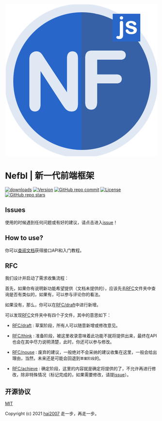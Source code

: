 <p align='center'>
    <a href='https://nefbl.github.io/api' target='_blank'>
        <img src='./logo.png'>
    </a>
</p>

# Nefbl | 新一代前端框架

<p>
  <a href="https://hai2007.gitee.io/npm-downloads?interval=7&packages=nefbl"><img src="https://img.shields.io/npm/dm/nefbl.svg" alt="downloads"></a>
  <a href="https://www.npmjs.com/package/nefbl"><img src="https://img.shields.io/npm/v/nefbl.svg" alt="Version"></a>
  <a href="https://github.com/nefbl/nefbl/graphs/commit-activity" target='_blank'><img alt="GitHub repo commit" src="https://img.shields.io/github/last-commit/nefbl/nefbl"></a>
  <a href="https://github.com/nefbl/nefbl/blob/master/LICENSE"><img src="https://img.shields.io/npm/l/nefbl.svg" alt="License"></a>
  <a href="https://github.com/nefbl/nefbl" target='_blank'><img alt="GitHub repo stars" src="https://img.shields.io/github/stars/nefbl/nefbl?style=social"></a>
</p>

## Issues
使用的时候遇到任何问题或有好的建议，请点击进入[issue](https://github.com/nefbl/nefbl/issues)！

## How to use?

你可以[查阅文档](https://nefbl.github.io/api)获得接口API和入门教程。

## RFC

我们设计并启动了需求收集流程：

首先，如果你有说明新功能希望提供（文档未提供的），应该先去[RFC](./RFC)文件夹中查询是否有类似的，如果有，可以参与评论你的看法。

如果没有，那么，你可以在[RFC/draft](./RFC/1.draft)中进行新增。

可以发现[RFC](./RFC)文件夹中有四个子文件，其中的意思如下：

- [RFC/draft](./RFC/1.draft) : 草案阶段，所有人可以随意新增或修改意见。

- [RFC/think](./RFC/2.think) : 准备阶段，被这里收录意味着此功能不就将提供出来，最终在API也会在其中尽力说明清楚，此时，你还可以参与修改。

- [RFC/nouse](./RFC/3.nouse) : 废弃的建议，一般绝对不会采纳的建议收集在这里，一般会给出理由，当然，未来还是可能会回退到```草案阶段```的。

- [RFC/achieve](./RFC/4.achieve) : 确定阶段，这里的内容就是确定将提供的了，不允许再进行修改，除非特殊情况（标记完成的，如果需要修改，请提[issue](https://github.com/nefbl/nefbl/issues)）。

开源协议
---------------------------------------
[MIT](https://github.com/nefbl/nefbl/blob/master/LICENSE)

Copyright (c) 2021 [hai2007](https://hai2007.gitee.io/sweethome/) 走一步，再走一步。
